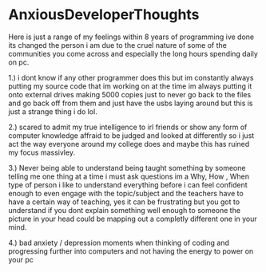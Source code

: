 # AnxiousDeveloperThoughts
Here is just a range of my feelings within 8 years of programming ive done its changed the person i am due to the cruel nature of some of the communities you come across and especially the long hours spending daily on pc.


1.) i dont know if any other programmer does this but im constantly always putting my source code that im working on at the time im always putting it onto external drives making 5000 copies just to never go back to the files and go back off from them and just have the usbs laying around but this is just a strange thing i do lol.




2.) scared to admit my true intelligence to irl friends or show any form of computer knowledge affraid to be judged and looked at differently so i just act the way everyone around my college does and maybe this has ruined my focus massivley.



3.) Never being able to understand being taught something by someone telling me one thing at a time i must ask questions im a Why, How , When type of person i like to understand everything before i can feel confident enough to even engage with the topic/subject and the teachers have to have a certain way of teaching, yes it can be frustrating but you got to understand if you dont explain something well enough to someone the picture in your head could be mapping out a completly different one in your mind.


4.) bad anxiety / depression moments when thinking of coding and progressing further into computers and not having the energy to power on your pc




